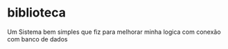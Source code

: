 # biblioteca
Um Sistema bem simples que fiz para melhorar minha logica com conexão com banco de dados

